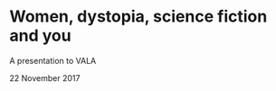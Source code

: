 Women, dystopia, science fiction and you
========================================================

A presentation to VALA

22 November 2017
